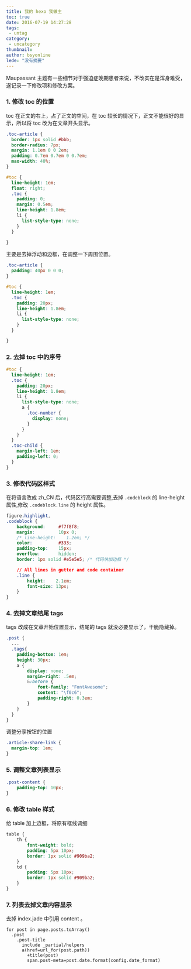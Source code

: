 ```yaml
---
title: 我的 hexo 我做主
toc: true
date: 2016-07-19 14:27:28
tags:
 - untag
category: 
 - uncategory
thumbnail: 
author: bsyonline
lede: "没有摘要"
---
```


Maupassant 主题有一些细节对于强迫症晚期患者来说，不改实在是浑身难受，遂记录一下修改项和修改方案。

### 1. 修改 toc 的位置
toc 在正文的右上，占了正文的空间，在 toc 较长的情况下，正文不能很好的显示，所以将 toc 改为在文章开头显示。

```css
.toc-article {
  border: 1px solid #bbb;
  border-radius: 7px;
  margin: 1.1em 0 0 2em;
  padding: 0.7em 0.7em 0 0.7em;
  max-width: 40%;
}

#toc {
  line-height: 1em;
  float: right;
  .toc {
    padding: 0;
    margin: 0.5em;
    line-height: 1.8em;
    li {
      list-style-type: none;
    }
  }

}
```
主要是去掉浮动和边框，在调整一下周围位置。
```css
.toc-article {
  padding: 40px 0 0 0;
}

#toc {
  line-height: 1em;
  .toc {
    padding: 20px;
    line-height: 1.8em;
    li {
      list-style-type: none;
    }
  }

}
```
### 2. 去掉 toc 中的序号
```css
#toc {
  line-height: 1em;
  .toc {
    padding: 20px;
    line-height: 1.8em;
    li {
      list-style-type: none;
      a {
        .toc-number {
          display: none;
        }
      }
    }
  }
  .toc-child {
    margin-left: 1em;
    padding-left: 0;
  }
}
```
### 3. 修改代码区样式
在将语言改成 zh_CN 后，代码区行高需要调整,去掉 `.codeblock` 的 line-height 属性,修改 `.codeblock.line` 的 height 属性。
```css
figure.highlight,
.codeblock {
    background:     #f7f8f8;
    margin:         10px 0;
    /* line-height:    1.2em; */
    color:          #333;
    padding-top:    15px;
    overflow:       hidden;
    border: 1px solid #e5e5e5; /* 代码块加边框 */

    // All lines in gutter and code container
    .line {
        height:    2.1em;
        font-size: 13px;
    }
}
```

### 4. 去掉文章结尾 tags
tags 改成在文章开始位置显示，结尾的 tags 就没必要显示了，干脆隐藏掉。
```css
.post {
  ...
  .tags{
    padding-bottom: 1em;
    height: 30px;
    a {
        display: none;
        margin-right: .5em;
        &:before {
            font-family: "FontAwesome";
            content: "\f0c6";
            padding-right: 0.3em;
        }
    }
  }
}
```
调整分享按钮的位置
```css
.article-share-link {
  margin-top: 1em;
}
```

### 5. 调整文章列表显示

```css
.post-content {
    padding-top: 10px;
}
```

### 6. 修改 table 样式
给 table 加上边框，将原有框线调细
```css
table {
    th {
        font-weight: bold;
        padding: 5px 10px;
        border: 1px solid #909ba2;
    }
    td {
        padding: 5px 10px;
        border: 1px solid #909ba2;
    }
}
```

### 7. 列表去掉文章内容显示
去掉 index.jade 中引用 content 。
```
for post in page.posts.toArray()
  .post
    .post-title
      include _partial/helpers
      a(href=url_for(post.path))
        +title(post)
        span.post-meta=post.date.format(config.date_format)
```
